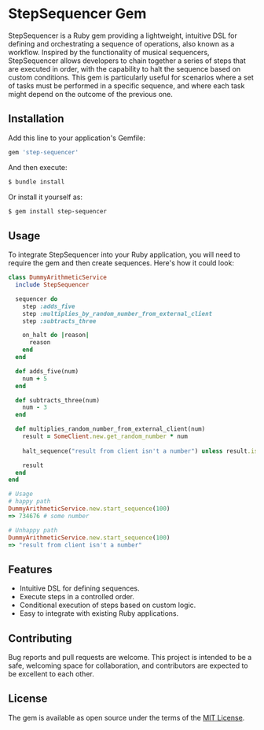 # StepSequencer Gem

StepSequencer is a Ruby gem providing a lightweight, intuitive DSL for defining and orchestrating a sequence of operations, also known as a workflow. Inspired by the functionality of musical sequencers, StepSequencer allows developers to chain together a series of steps that are executed in order, with the capability to halt the sequence based on custom conditions. This gem is particularly useful for scenarios where a set of tasks must be performed in a specific sequence, and where each task might depend on the outcome of the previous one.

## Installation

Add this line to your application's Gemfile:

```ruby
gem 'step-sequencer'
```

And then execute:

```bash
$ bundle install
```

Or install it yourself as:

```bash
$ gem install step-sequencer
```

## Usage

To integrate StepSequencer into your Ruby application, you will need to require the gem and then create sequences. Here's how it could look:

```ruby
class DummyArithmeticService
  include StepSequencer

  sequencer do
    step :adds_five
    step :multiplies_by_random_number_from_external_client
    step :subtracts_three

    on_halt do |reason|
      reason
    end
  end

  def adds_five(num)
    num + 5
  end

  def subtracts_three(num)
    num - 3
  end

  def multiplies_random_number_from_external_client(num)
    result = SomeClient.new.get_random_number * num
    
    halt_sequence("result from client isn't a number") unless result.is_a?(Numeric)

    result
  end
end

# Usage
# happy path
DummyArithmeticService.new.start_sequence(100)
=> 734676 # some number

# Unhappy path
DummyArithmeticService.new.start_sequence(100)
=> "result from client isn't a number"
```

## Features

- Intuitive DSL for defining sequences.
- Execute steps in a controlled order.
- Conditional execution of steps based on custom logic.
- Easy to integrate with existing Ruby applications.

## Contributing

Bug reports and pull requests are welcome. This project is intended to be a safe, welcoming space for collaboration, and contributors are expected to be excellent to each other.

## License

The gem is available as open source under the terms of the [MIT License](https://opensource.org/licenses/MIT).
